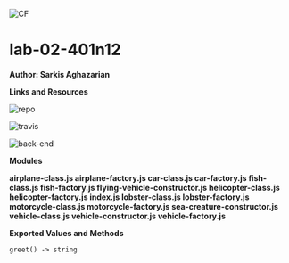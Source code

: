 ![CF](https://i.imgur.com/60omTQF.png)

# lab-02-401n12

**Author: Sarkis Aghazarian**

**Links and Resources**


![repo](https://github.com/sarkis74/lab-02-401n12)

![travis](https://travis-ci.com/sarkis74/lab-02-401n12)

![back-end](https://seattle-401n12-lab-01.herokuapp.com/)


**Modules**

**airplane-class.js
airplane-factory.js
car-class.js
car-factory.js
fish-class.js
fish-factory.js
flying-vehicle-constructor.js
helicopter-class.js
helicopter-factory.js
index.js
lobster-class.js
lobster-factory.js
motorcycle-class.js
motorcycle-factory.js
sea-creature-constructor.js
vehicle-class.js
vehicle-constructor.js
vehicle-factory.js**

**Exported Values and Methods**

`greet() -> string`
